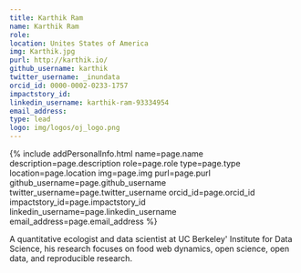 ```yaml
---
title: Karthik Ram
name: Karthik Ram
role:
location: Unites States of America
img: Karthik.jpg
purl: http://karthik.io/
github_username: karthik
twitter_username: _inundata
orcid_id: 0000-0002-0233-1757
impactstory_id:
linkedin_username: karthik-ram-93334954
email_address:
type: lead
logo: img/logos/oj_logo.png
---
```


<!--HTML / LIQUID stuff to render picture and links  -->
{% include addPersonalInfo.html name=page.name description=page.description role=page.role type=page.type location=page.location img=page.img purl=page.purl github_username=page.github_username twitter_username=page.twitter_username orcid_id=page.orcid_id impactstory_id=page.impactstory_id linkedin_username=page.linkedin_username email_address=page.email_address %}

<!-- START OF FREE MARKDOWN  -->
A quantitative ecologist and data scientist at UC Berkeley' Institute for Data Science, his research focuses on food web dynamics, open science, open data, and reproducible research.  
